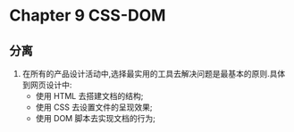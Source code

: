 Chapter 9 CSS-DOM
==
分离
--
1. 在所有的产品设计活动中,选择最实用的工具去解决问题是最基本的原则.具体到网页设计中:
    - 使用 HTML 去搭建文档的结构;
    - 使用 CSS 去设置文件的呈现效果;
    - 使用 DOM 脚本去实现文档的行为;
